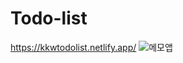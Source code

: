 # Todo-list
https://kkwtodolist.netlify.app/
![메모앱](https://user-images.githubusercontent.com/97719726/165431601-4239c075-a17b-4bfe-be9f-1fa45607dbfc.png)
